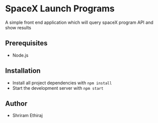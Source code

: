 #  SpaceX Launch Programs

A simple front end application which will query spaceX program API and show results

## Prerequisites
- Node.js

## Installation

* Install all project dependencies with `npm install`
* Start the development server with `npm start`

## Author
- Shriram Ethiraj
